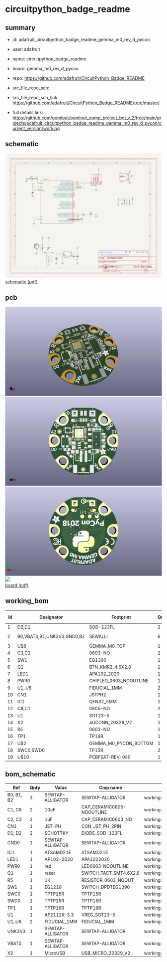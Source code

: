 # circuitpython_badge_readme
 
## summary 
* id: adafruit_circuitpython_badge_readme_gemma_m0_rev_d_pycon
* user: adafruit
* name: circuitpython_badge_readme
* board: gemma_m0_rev_d_pycon
* repo: https://github.com/adafruit/CircuitPython_Badge_README



* src_file_repo_sch: 
* src_file_repo_sch_link: https://github.com/adafruit/CircuitPython_Badge_README/tree/master/
* full details link: https://github.com/oomlout/oomlout_oomp_project_bot_v_2/tree/main/projects/adafruit_circuitpython_badge_readme_gemma_m0_rev_d_pycon/current_version/working  

## schematic  
![](working_schematic_600.png)  
[schematic (pdf)](working_schematic.pdf)  

## pcb  
![](working_3d_600.png) 
![](working_3d_front_600.png)  
![](working_3d_back_600.png)  
![](working_600.png)  
[board (pdf)](working.pdf)  

## working_bom
| Id | Designator | Footprint | Quantity | Designation | Supplier and ref |  | None | 
| --- | --- | --- | --- | --- | --- | --- | --- | 
| 1 | D2,D1 | SOD-123FL | 2 | SCHOTTKY |  |  | [''] | 
| 2 | B0,VBAT0,B1,UNK3V3,GND0,B2 | SEWALLI | 6 | SEWTAP-ALLIGATOR |  |  | [''] | 
| 3 | U$8 | GEMMA_M0_TOP | 1 |  |  |  | [''] | 
| 4 | C3,C2 | 0603-NO | 2 | 1uF |  |  | [''] | 
| 5 | SW1 | EG1390 | 1 | EG1218 |  |  | [''] | 
| 6 | Q1 | BTN_KMR2_4.6X2.8 | 1 | reset |  |  | [''] | 
| 7 | LED1 | APA102_2020 | 1 | AP102-2020 |  |  | [''] | 
| 8 | PWR0 | CHIPLED_0603_NOOUTLINE | 1 | red |  |  | [''] | 
| 9 | U$1,U$6 | FIDUCIAL_1MM | 2 | FIDUCIAL_1MM |  |  | [''] | 
| 10 | CN1 | JSTPH2 | 1 | JST-PH |  |  | [''] | 
| 11 | IC1 | QFN32_5MM | 1 | ATSAMD21E |  |  | [''] | 
| 12 | C8,C1 | 0805-NO | 2 | 10uF |  |  | [''] | 
| 13 | U1 | SOT23-5 | 1 | AP2112K-3.3 |  |  | [''] | 
| 14 | X2 | 4UCONN_20329_V2 | 1 | MicroUSB |  |  | [''] | 
| 15 | R5 | 0603-NO | 1 | 1K |  |  | [''] | 
| 16 | TP1 | TP16R | 1 | TPTP16R |  |  | [''] | 
| 17 | U$2 | GEMMA_M0_PYCON_BOTTOM | 1 |  |  |  | [''] | 
| 18 | SWC0,SWD0 | TP15R | 2 | TPTP15R |  |  | [''] | 
| 19 | U$10 | PCBFEAT-REV-040 | 1 |  |  |  | [''] | 


## bom_schematic
| Ref | Qnty | Value | Cmp name | Footprint | Description | Vendor | DNP | 
| --- | --- | --- | --- | --- | --- | --- | --- | 
| B0, B1, B2 | 3 | SEWTAP-ALLIGATOR | SEWTAP-ALLIGATOR | working:SEWALLI |  |  |  | 
| C1, C8 | 2 | 10uF | CAP_CERAMIC0805-NOOUTLINE | working:0805-NO |  |  |  | 
| C2, C3 | 2 | 1uF | CAP_CERAMIC0603_NO | working:0603-NO |  |  |  | 
| CN1 | 1 | JST-PH | CON_JST_PH_2PIN | working:JSTPH2 |  |  |  | 
| D1, D2 | 2 | SCHOTTKY | DIODE_SOD-123FL | working:SOD-123FL |  |  |  | 
| GND0 | 1 | SEWTAP-ALLIGATOR | SEWTAP-ALLIGATOR | working:SEWALLI |  |  |  | 
| IC1 | 1 | ATSAMD21E | ATSAMD21E | working:QFN32_5MM |  |  |  | 
| LED1 | 1 | AP102-2020 | APA1022020 | working:APA102_2020 |  |  |  | 
| PWR0 | 1 | red | LED0603_NOOUTLINE | working:CHIPLED_0603_NOOUTLINE |  |  |  | 
| Q1 | 1 | reset | SWITCH_TACT_SMT4.6X2.8 | working:BTN_KMR2_4.6X2.8 |  |  |  | 
| R5 | 1 | 1K | RESISTOR_0603_NOOUT | working:0603-NO |  |  |  | 
| SW1 | 1 | EG1218 | SWITCH_DPDTEG1390 | working:EG1390 |  |  |  | 
| SWC0 | 1 | TPTP15R | TPTP15R | working:TP15R |  |  |  | 
| SWD0 | 1 | TPTP15R | TPTP15R | working:TP15R |  |  |  | 
| TP1 | 1 | TPTP16R | TPTP16R | working:TP16R |  |  |  | 
| U1 | 1 | AP2112K-3.3 | VREG_SOT23-5 | working:SOT23-5 |  |  |  | 
| U$1, U$6 | 2 | FIDUCIAL_1MM | FIDUCIAL_1MM | working:FIDUCIAL_1MM |  |  |  | 
| UNK3V3 | 1 | SEWTAP-ALLIGATOR | SEWTAP-ALLIGATOR | working:SEWALLI |  |  |  | 
| VBAT0 | 1 | SEWTAP-ALLIGATOR | SEWTAP-ALLIGATOR | working:SEWALLI |  |  |  | 
| X2 | 1 | MicroUSB | USB_MICRO_20329_V2 | working:4UCONN_20329_V2 |  |  |  | 




